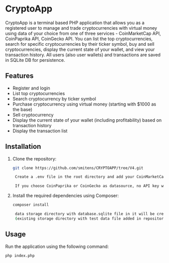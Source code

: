 # CryptoApp

CryptoApp is a terminal based PHP application that allows you as a registered user to manage and trade cryptocurrencies with virtual money using data of your choice from one of three services - CoinMarketCap API, CoinPaprika API, CoinGecko API. You can list the top cryptocurrencies, search for specific cryptocurrencies by their ticker symbol, buy and sell cryptocurrencies, display the current state of your wallet, and view your transaction history. All users (also user wallets) and transactions are saved in SQLite DB for persistence.

## Features

- Register and login
- List top cryptocurrencies
- Search cryptocurrency by ticker symbol
- Purchase cryptocurrency using virtual money (starting with $1000 as the base)
- Sell cryptocurrency
- Display the current state of your wallet (including profitability) based on transaction history
- Display the transaction list

## Installation

1. Clone the repository:

    ```sh
    git clone https://github.com/smitens/CRYPTOAPP/tree/V4.git
    ```
   ```sh
    Create a .env file in the root directory and add your CoinMarketCap API key. Find example in .env.example file.
    ```
   ```sh
    If you choose CoinPaprika or CoinGecko as datasource, no API key will be required
    ```

2. Install the required dependencies using Composer:

    ```sh
    composer install
    ```
   ```sh
    data storage directory with database.sqlite file in it will be created after you run the application 
    (existing storage directory with test data file added in repository as an example)
    ```

## Usage

Run the application using the following command:

```sh
php index.php
